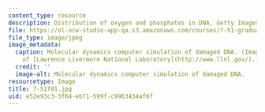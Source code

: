 ```yaml
---
content_type: resource
description: Distribution of oxygen and phosphates in DNA, Getty Images
file: https://ol-ocw-studio-app-qa.s3.amazonaws.com/courses/7-51-graduate-biochemistry-fall-2001/e52e93c33f64eb71599fc9963434af6f_7-51f01.jpg
file_type: image/jpeg
image_metadata:
  caption: Molecular dynamics computer simulation of damaged DNA. (Image courtesy
    of [Lawrence Livermore National Laboratory](http://www.llnl.gov/).)
  credit: ''
  image-alt: Molecular dynamics computer simulation of damaged DNA.
resourcetype: Image
title: 7-51f01.jpg
uid: e52e93c3-3f64-eb71-599f-c9963434af6f
---
```

